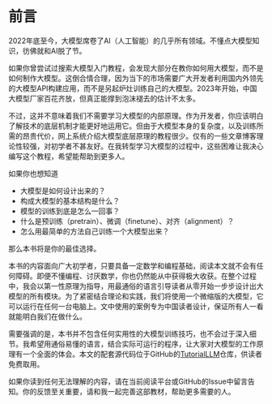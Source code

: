 # 前言

2022年底至今，大模型席卷了AI（人工智能）的几乎所有领域。不懂点大模型知识，彷佛就和AI脱了节。

如果你曾尝试过搜索大模型入门教程，会发现大部分在教你如何用大模型，而不是如何制作大模型。这倒合情合理，因为当下的市场需要广大开发者利用国内外领先的大模型API构建应用，而不是另起炉灶训练自己的大模型。2023年开始，中国大模型厂家百花齐放，但真正能撑到泡沫褪去的估计不太多。

不过，这并不意味着我们不需要学习大模型的内部原理。作为开发者，你应该明白了解技术的底层机制才能更好地运用它。但由于大模型本身的复杂度，以及训练所需的昂贵代价，网上系统介绍大模型底层原理的教程很少。仅有的一些文章博客理论性较强，对初学者不甚友好。在我转型学习大模型的过程中，这些困难让我决心编写这个教程，希望能帮助到更多人。

如果你也想知道

* 大模型是如何设计出来的？
* 构成大模型的基本结构是什么？
* 模型的训练到底是怎么一回事？
* 什么是预训练（pretrain）、微调（finetune）、对齐（alignment）？
* 怎么用最简单的方法自己训练一个大模型出来？

那么本书将是你的最佳选择。

本书的内容面向广大初学者，只要具备一定数学和编程基础，阅读本文就不会有任何障碍。即便不懂编程、讨厌数学，你也仍然能从中获得极大收获。在整个过程中，我会以第一性原理为指导，用最通俗的语言引导读者从零开始一步步设计出大模型的所有模块。为了紧密结合理论和实践，我们将使用一个微缩版的大模型，它可以运行在任何一台电脑上。文中使用的案例专为中国读者设计，保证所有人一看就能明白我们在做什么。

需要强调的是，本书并不包含任何实用性的大模型训练技巧，也不会过于深入细节。我希望用通俗易懂的语言，结合实际可运行的程序，让大家对大模型的工作原理有一个全面的体会。本文的配套源代码位于GitHub的[TutorialLLM](https://github.com/jingedawang/TutorialLLM)仓库，供读者免费取用。

如果你读到任何无法理解的内容，请在当前阅读平台或GitHub的Issue中留言告知。你的反馈至关重要，请和我一起完善这部教材，帮助更多需要的人。
